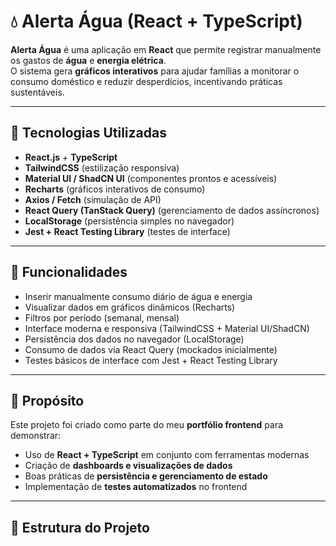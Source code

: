 # 💧 Alerta Água (React + TypeScript)

**Alerta Água** é uma aplicação em **React** que permite registrar manualmente os gastos de **água** e **energia elétrica**.  
O sistema gera **gráficos interativos** para ajudar famílias a monitorar o consumo doméstico e reduzir desperdícios, incentivando práticas sustentáveis.

---

## 🚀 Tecnologias Utilizadas

- **React.js** + **TypeScript**
- **TailwindCSS** (estilização responsiva)
- **Material UI / ShadCN UI** (componentes prontos e acessíveis)
- **Recharts** (gráficos interativos de consumo)
- **Axios / Fetch** (simulação de API)
- **React Query (TanStack Query)** (gerenciamento de dados assíncronos)
- **LocalStorage** (persistência simples no navegador)
- **Jest + React Testing Library** (testes de interface)

---

## 📌 Funcionalidades

- Inserir manualmente consumo diário de água e energia
- Visualizar dados em gráficos dinâmicos (Recharts)
- Filtros por período (semanal, mensal)
- Interface moderna e responsiva (TailwindCSS + Material UI/ShadCN)
- Persistência dos dados no navegador (LocalStorage)
- Consumo de dados via React Query (mockados inicialmente)
- Testes básicos de interface com Jest + React Testing Library

---

## 🎯 Propósito

Este projeto foi criado como parte do meu **portfólio frontend** para demonstrar:
- Uso de **React + TypeScript** em conjunto com ferramentas modernas
- Criação de **dashboards e visualizações de dados**
- Boas práticas de **persistência e gerenciamento de estado**
- Implementação de **testes automatizados** no frontend

---

## 📂 Estrutura do Projeto

